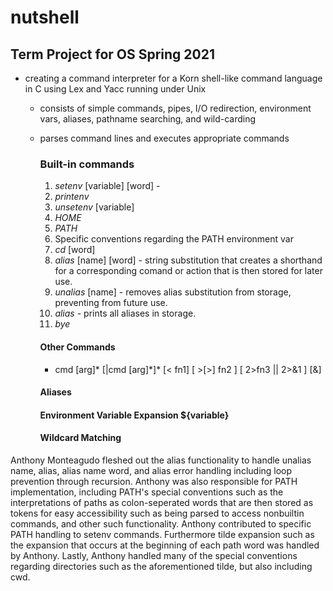 # nutshell
## Term Project for OS Spring 2021
* creating a command interpreter for a Korn shell-like command language in C using Lex and Yacc running under Unix
  * consists of simple commands, pipes, I/O redirection, environment vars, aliases, pathname searching, and wild-carding
  * parses command lines and executes appropriate commands
    ### Built-in commands
    1. *setenv* \[variable] \[word] - 
    2. *printenv*
    3. *unsetenv* \[variable]
    4. *HOME*
    5. *PATH*
    6. Specific conventions regarding the PATH environment var
    7. *cd* \[word]
    8. *alias* \[name] \[word] - string substitution that creates a shorthand for a corresponding comand or action that is then stored for later use.
    9. *unalias* \[name] - removes alias substitution from storage, preventing from future use.
    10. *alias* - prints all aliases in storage.
    11. *bye*

    #### Other Commands
    - cmd \[arg]\* \[|cmd \[arg]\*]\* \[< fn1] \[ >[>] fn2 ] \[ 2>fn3 || 2>&1 ] \[&]

    #### Aliases
    #### Environment Variable Expansion ${variable}
    #### Wildcard Matching
    
Anthony Monteagudo fleshed out the alias functionality to handle unalias name, alias, alias name word, and alias error handling including loop prevention through recursion. Anthony was also responsible for PATH implementation, including PATH's special conventions such as the interpretations of paths as colon-seperated words that are then stored as tokens for easy accessibility such as being parsed to access nonbuiltin commands, and other such functionality. Anthony contributed to specific PATH handling to setenv commands. Furthermore tilde expansion such as the expansion that occurs at the beginning of each path word was handled by Anthony. Lastly, Anthony handled many of the special conventions regarding directories such as the aforementioned tilde, but also including cwd.
